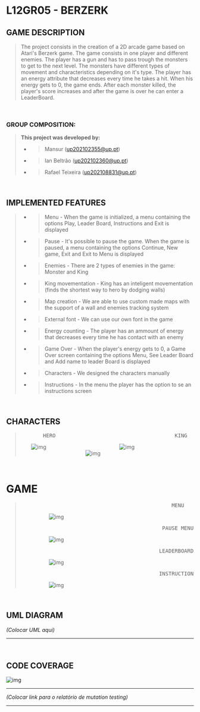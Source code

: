 # L12GR05 - BERZERK

## GAME DESCRIPTION
> 
> The project consists in the creation of a 2D arcade game based on Atari's Berzerk game. The game consists in one player and different enemies. The player has a gun and has to pass trough the monsters to get to the next level. The monsters have different types of movement and characteristics depending on it's type.
> The player has an energy attribute that decreases every time he takes a hit. When his energy gets to 0, the game ends.
> After each monster killed, the player's score increases and after the game is over he can enter a LeaderBoard.
> 
&nbsp;

### GROUP COMPOSITION:
> 
> **This project was developed by:**
> - > Mansur (up202102355@up.pt)
> - > Ian Beltrão (up202102360@up.pt)
> - > Rafael Teixeira (up202108831@up.pt)
> 
&nbsp;

## IMPLEMENTED FEATURES
> 
>
> - > Menu - When the game is initialized, a menu containing the options Play, Leader Board, Instructions and Exit is displayed
> - > Pause - It's possible to pause the game. When the game is paused, a menu containing the options Continue, New game, Exit and Exit to Menu is displayed
> - > Enemies - There are 2 types of enemies in the game: Monster and King
> - > King movementation - King has an inteligent movementation (finds the shortest way to hero by dodging walls)
> - > Map creation - We are able to use custom made maps with the support of a wall and enemies tracking system
> - > External font - We can use our own font in the game
> - > Energy counting - The player has an ammount of energy that decreases every time he has contact with an enemy
> - > Game Over - When the player's energy gets to 0, a Game Over screen containing the options Menu, See Leader Board and Add name to leader Board is displayed
> - > Characters - We designed the characters manually
> - > Instructions - In the menu the player has the option to se an instructions screen
> 
&nbsp;

## CHARACTERS 
> <pre>       HERO                                      KING                                  MONSTER       </pre>       
>
> &nbsp;&nbsp;&nbsp;&nbsp;&nbsp;&nbsp; ![img](https://github.com/FEUP-LDTS-2022/project-l12gr05/blob/master/docs/Screenshots/Characters/HERO.png)&nbsp;&nbsp;&nbsp;&nbsp;&nbsp;&nbsp;&nbsp;&nbsp;&nbsp;&nbsp;&nbsp;&nbsp;&nbsp;&nbsp;&nbsp;&nbsp;&nbsp;&nbsp;&nbsp;&nbsp;&nbsp;&nbsp;&nbsp;&nbsp;&nbsp;&nbsp;&nbsp;&nbsp;&nbsp;&nbsp;&nbsp;&nbsp;&nbsp;&nbsp;&nbsp;&nbsp;&nbsp;&nbsp;&nbsp;&nbsp;&nbsp;&nbsp;&nbsp;&nbsp;&nbsp;&nbsp;&nbsp;&nbsp;&nbsp;
> ![img](https://github.com/FEUP-LDTS-2022/project-l12gr05/blob/master/docs/Screenshots/Characters/KING.png)&nbsp;&nbsp;&nbsp;&nbsp;&nbsp;&nbsp;&nbsp;&nbsp;&nbsp;&nbsp;&nbsp;&nbsp;&nbsp;&nbsp;&nbsp;&nbsp;&nbsp;&nbsp;&nbsp;&nbsp;&nbsp;&nbsp;&nbsp;&nbsp;&nbsp;&nbsp;&nbsp;&nbsp;&nbsp;&nbsp;&nbsp;&nbsp;&nbsp;&nbsp;&nbsp;&nbsp;&nbsp;&nbsp;&nbsp;&nbsp;&nbsp;&nbsp;&nbsp;
> ![img](https://github.com/FEUP-LDTS-2022/project-l12gr05/blob/master/docs/Screenshots/Characters/MONSTER.png)
> 
&nbsp;

# GAME
> <pre>                                                MENU                                                 </pre>      
> &nbsp;&nbsp;&nbsp;&nbsp;&nbsp;&nbsp;&nbsp;&nbsp;&nbsp;&nbsp;&nbsp;&nbsp;&nbsp;&nbsp;&nbsp;&nbsp;&nbsp;&nbsp; ![img](https://github.com/FEUP-LDTS-2022/project-l12gr05/blob/f9f76b0b3150cddd306c023bdc599f1e5d6f31b4/docs/Screenshots/Menu.png)
> <pre>                                             PAUSE MENU                                              </pre>      
> &nbsp;&nbsp;&nbsp;&nbsp;&nbsp;&nbsp;&nbsp;&nbsp;&nbsp;&nbsp;&nbsp;&nbsp;&nbsp;&nbsp;&nbsp;&nbsp;&nbsp;&nbsp; ![img](https://github.com/FEUP-LDTS-2022/project-l12gr05/blob/master/docs/Screenshots/PauseMenu.png)
> <pre>                                            LEADERBOARD                                              </pre>      
> &nbsp;&nbsp;&nbsp;&nbsp;&nbsp;&nbsp;&nbsp;&nbsp;&nbsp;&nbsp;&nbsp;&nbsp;&nbsp;&nbsp;&nbsp;&nbsp;&nbsp;&nbsp; ![img](https://github.com/FEUP-LDTS-2022/project-l12gr05/blob/master/docs/Screenshots/LeaderBoard.png)
> <pre>                                            INSTRUCTIONS                                             </pre>      
> &nbsp;&nbsp;&nbsp;&nbsp;&nbsp;&nbsp;&nbsp;&nbsp;&nbsp;&nbsp;&nbsp;&nbsp;&nbsp;&nbsp;&nbsp;&nbsp;&nbsp;&nbsp; ![img](https://github.com/FEUP-LDTS-2022/project-l12gr05/blob/master/docs/Screenshots/Instructions.png)
>
&nbsp;

## UML DIAGRAM
_(Colocar UML aqui)_ </br>
___
&nbsp;

## CODE COVERAGE
![img](https://github.com/FEUP-LDTS-2022/project-l12gr05/blob/master/docs/Screenshots/CodeCoverage.png) </br>
___
_(Colocar link para  o relatório de mutation testing)_
___
